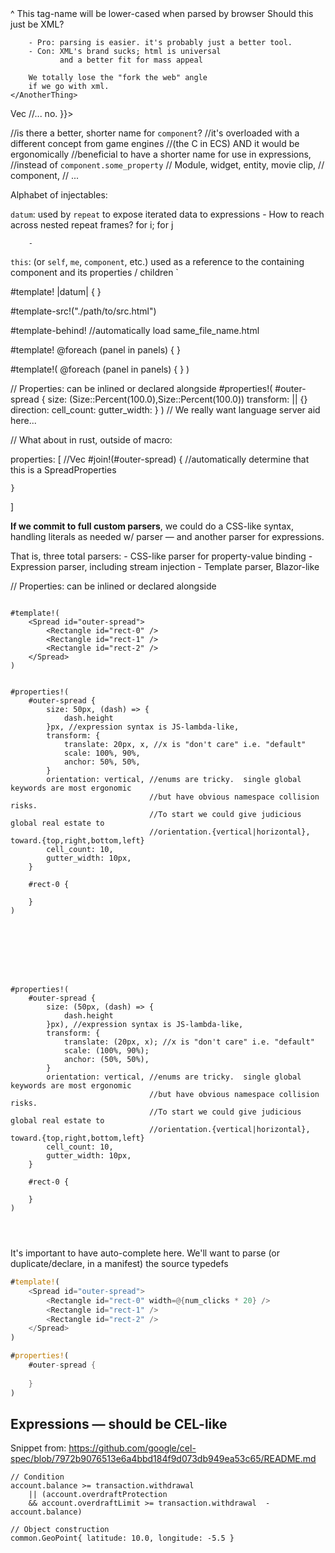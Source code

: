 <Main>
    <SomeUnknownThing>
        ^ This tag-name will be lower-cased
        when parsed by browser
    </SomeUnknownThing>
    <AnotherThing>
        Should this just be XML?

        - Pro: parsing is easier. it's probably just a better tool.
        - Con: XML's brand sucks; html is universal
               and a better fit for mass appeal

        We totally lose the "fork the web" angle
        if we go with xml.
    </AnotherThing>
</Main>


<html>
    <spread>
        <repeat data-list={{
            || -> Vec<Rc<PropertiesCoproduct />
            //... no.
                }}>
            <rectangle fill={{}}>
        </repeat>
    </spread>
</html>

//is there a better, shorter name for `component`?
//it's overloaded with a different concept from game engines
//(the C in ECS) AND it would be ergonomically
//beneficial to have a shorter name for use in expressions,
//instead of `component.some_property`
//   Module, widget, entity, movie clip,
//   component,
//   ...


Alphabet of injectables:

`datum`: used by `repeat` to expose iterated data to expressions
        - How to reach across nested repeat frames? for i; for j

        -
`this`: (or `self`, `me`, `component`, etc.) used as a reference to
        the containing component and its properties / children
`




#template!
<spread>
    <repeat data-list={{this.panels}}>
        |datum| {
            <rectangle fill={{Color.hsla(datum.bg_fill)}} />
        }
    </repeat>
</spread>

#template-src!("./path/to/src.html")

#template-behind! //automatically load same_file_name.html


#template!
<spread>
    @foreach (panel in panels) {
        <rectangle fill={{Color.hsla(panel.bg_fill)}} />
    }
</spread>





#template!(
<spread id="outer-spread">
    @foreach (panel in panels) {
        <rectangle fill={{Color.hsla(panel.bg_fill)}} />
    }
</spread>
)





// Properties:  can be inlined or declared alongside
#properties!(
    #outer-spread {
        size: (Size::Percent(100.0),Size::Percent(100.0))
        transform: || {}
        direction:
        cell_count:
        gutter_width:
    }
)
// We really want language server aid here...

// What about in rust, outside of macro:

properties: [ //Vec<PropertiesCoproduct>
    #join!(#outer-spread) { //automatically determine that this is a SpreadProperties

    }
]


**If we commit to full custom parsers**, we could do a CSS-like
    syntax, handling literals as needed w/ parser —
and another parser for expressions.

That is, three total parsers:
    - CSS-like parser for property-value binding
    - Expression parser, including stream injection
    - Template parser, Blazor-like


// Properties:  can be inlined or declared alongside
```

#template!(
    <Spread id="outer-spread">
        <Rectangle id="rect-0" />
        <Rectangle id="rect-1" />
        <Rectangle id="rect-2" />
    </Spread>
)


#properties!(
    #outer-spread {
        size: 50px, (dash) => {
            dash.height
        }px, //expression syntax is JS-lambda-like,
        transform: {
            translate: 20px, x, //x is "don't care" i.e. "default"
            scale: 100%, 90%,
            anchor: 50%, 50%,
        }
        orientation: vertical, //enums are tricky.  single global keywords are most ergonomic
                               //but have obvious namespace collision risks.
                               //To start we could give judicious global real estate to 
                               //orientation.{vertical|horizontal}, toward.{top,right,bottom,left}
        cell_count: 10,
        gutter_width: 10px,
    }
    
    #rect-0 {
        
    }
)








#properties!(
    #outer-spread {
        size: (50px, (dash) => {
            dash.height
        }px), //expression syntax is JS-lambda-like,
        transform: {
            translate: (20px, x); //x is "don't care" i.e. "default"
            scale: (100%, 90%);
            anchor: (50%, 50%),
        }
        orientation: vertical, //enums are tricky.  single global keywords are most ergonomic
                               //but have obvious namespace collision risks.
                               //To start we could give judicious global real estate to 
                               //orientation.{vertical|horizontal}, toward.{top,right,bottom,left}
        cell_count: 10,
        gutter_width: 10px,
    }
    
    #rect-0 {
        
    }
)




```

It's important to have auto-complete here.  We'll want to parse
(or duplicate/declare, in a manifest) the source typedefs




```rust
#template!(
    <Spread id="outer-spread">
        <Rectangle id="rect-0" width=@{num_clicks * 20} />
        <Rectangle id="rect-1" />
        <Rectangle id="rect-2" />
    </Spread>
)

#properties!(
    #outer-spread {
        
    }
)

```




## Expressions — should be CEL-like

Snippet from: https://github.com/google/cel-spec/blob/7972b9076513e6a4bbd184f9d073db949ea53c65/README.md
```
// Condition
account.balance >= transaction.withdrawal
    || (account.overdraftProtection
    && account.overdraftLimit >= transaction.withdrawal  - account.balance)

// Object construction
common.GeoPoint{ latitude: 10.0, longitude: -5.5 }
```


